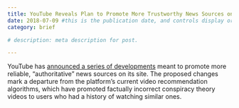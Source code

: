 ```yaml
---
title: YouTube Reveals Plan to Promote More Trustworthy News Sources on its Site
date: 2018-07-09 #this is the publication date, and controls display order.
category: brief

# description: meta description for post.

---
```


YouTube has [announced a series of developments][link] meant to promote more reliable, “authoritative” news sources on its site. The proposed changes mark a departure from the platform’s current video recommendation algorithms, which have promoted factually incorrect conspiracy theory videos to users who had a history of watching similar ones.


[link]: https://www.wired.com/story/youtube-debuts-plan-to-promote-fund-authoritative-news/